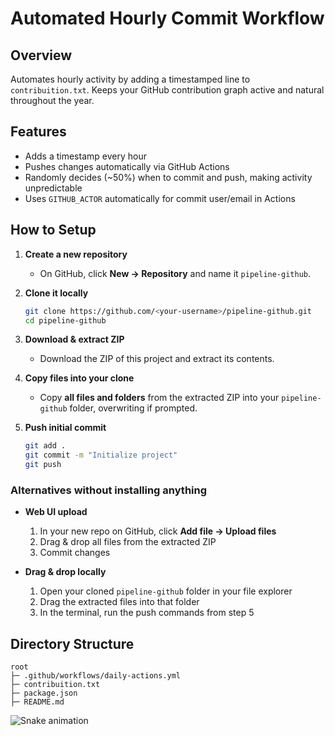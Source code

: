 # Automated Hourly Commit Workflow

## Overview  
Automates hourly activity by adding a timestamped line to `contribuition.txt`. Keeps your GitHub contribution graph active and natural throughout the year.

## Features  
- Adds a timestamp every hour  
- Pushes changes automatically via GitHub Actions  
- Randomly decides (~50%) when to commit and push, making activity unpredictable  
- Uses `GITHUB_ACTOR` automatically for commit user/email in Actions  

## How to Setup  

1. **Create a new repository**  
   - On GitHub, click **New → Repository** and name it `pipeline-github`.  

2. **Clone it locally**  
   ```bash
   git clone https://github.com/<your-username>/pipeline-github.git
   cd pipeline-github
   ```

3. **Download & extract ZIP**  
   - Download the ZIP of this project and extract its contents.  

4. **Copy files into your clone**  
   - Copy **all files and folders** from the extracted ZIP into your `pipeline-github` folder, overwriting if prompted.

5. **Push initial commit**  
   ```bash
   git add .
   git commit -m "Initialize project"
   git push
   ```

### Alternatives without installing anything

- **Web UI upload**  
  1. In your new repo on GitHub, click **Add file → Upload files**  
  2. Drag & drop all files from the extracted ZIP  
  3. Commit changes

- **Drag & drop locally**  
  1. Open your cloned `pipeline-github` folder in your file explorer  
  2. Drag the extracted files into that folder  
  3. In the terminal, run the push commands from step 5

## Directory Structure  
```
root
├─ .github/workflows/daily-actions.yml
├─ contribuition.txt
├─ package.json
├─ README.md
```


![Snake animation](https://github.com/pipeline-github/pipeline-github/blob/output/github-contribution-grid-snake.svg)
